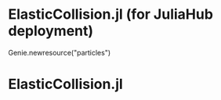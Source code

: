 # ElasticCollision.jl (for JuliaHub deployment)

Genie.newresource("particles")
# ElasticCollision.jl
